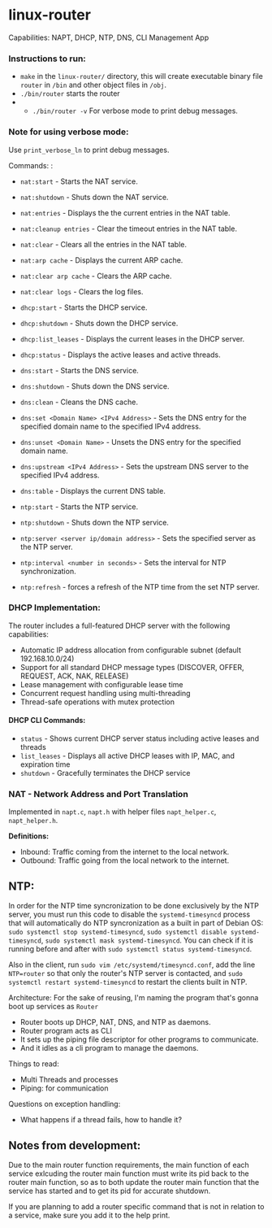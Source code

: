 # linux-router

Capabilities: NAPT, DHCP, NTP, DNS, CLI Management App

### Instructions to run:
- `make` in the `linux-router/` directory, this will create executable binary file `router` in `/bin` and other object files in `/obj`.
- `./bin/router` starts the router
- - `./bin/router -v` For verbose mode to print debug messages.
 
### Note for using verbose mode: 
Use `print_verbose_ln` to print debug messages.

Commands:
<service name>:<command>
- `nat:start` - Starts the NAT service.
- `nat:shutdown` - Shuts down the NAT service.
- `nat:entries` - Displays the the current entries in the NAT table.
- `nat:cleanup entries` - Clear the timeout entries in the NAT table.
- `nat:clear` - Clears all the entries in the NAT table.
- `nat:arp cache` - Displays the current ARP cache.
- `nat:clear arp cache` - Clears the ARP cache.
- `nat:clear logs` - Clears the log files.

- `dhcp:start` - Starts the DHCP service.
- `dhcp:shutdown` - Shuts down the DHCP service.
- `dhcp:list_leases` - Displays the current leases in the DHCP server.
- `dhcp:status` - Displays the active leases and active threads.

- `dns:start` - Starts the DNS service.
- `dns:shutdown` - Shuts down the DNS service.
- `dns:clean` - Cleans the DNS cache.
- `dns:set <Domain Name> <IPv4 Address>` - Sets the DNS entry for the specified domain name to the specified IPv4 address.
- `dns:unset <Domain Name>` - Unsets the DNS entry for the specified domain name.
- `dns:upstream <IPv4 Address>` - Sets the upstream DNS server to the specified IPv4 address.
- `dns:table` - Displays the current DNS table.

- `ntp:start` - Starts the NTP service.
- `ntp:shutdown` - Shuts down the NTP service.
- `ntp:server <server ip/domain address>` - Sets the specified server as the NTP server.
- `ntp:interval <number in seconds>` - Sets the interval for NTP synchronization.
- `ntp:refresh` - forces a refresh of the NTP time from the set NTP server.

### DHCP Implementation:
The router includes a full-featured DHCP server with the following capabilities:
- Automatic IP address allocation from configurable subnet (default 192.168.10.0/24)
- Support for all standard DHCP message types (DISCOVER, OFFER, REQUEST, ACK, NAK, RELEASE)
- Lease management with configurable lease time
- Concurrent request handling using multi-threading
- Thread-safe operations with mutex protection

#### DHCP CLI Commands:
- `status` - Shows current DHCP server status including active leases and threads
- `list_leases` - Displays all active DHCP leases with IP, MAC, and expiration time
- `shutdown` - Gracefully terminates the DHCP service

### NAT - Network Address and Port Translation

Implemented in `napt.c`, `napt.h` with helper files `napt_helper.c`, `napt_helper.h`.

**Definitions:**
- Inbound: Traffic coming from the internet to the local network.
- Outbound: Traffic going from the local network to the internet.

## NTP:
In order for the NTP time syncronization to be done exclusively by the NTP server, you must run this code to disable the `systemd-timesyncd` process that will automatically do NTP syncronization as a built in part of Debian OS: `sudo systemctl stop systemd-timesyncd`, `sudo systemctl disable systemd-timesyncd`, `sudo systemctl mask systemd-timesyncd`. You can check if it is running before and after with `sudo systemctl status systemd-timesyncd`.

Also in the client, run `sudo vim /etc/systemd/timesyncd.conf`, add the line `NTP=router` so that only the router's NTP server is contacted, and `sudo systemctl restart systemd-timesyncd` to restart the clients built in NTP.


Architecture:
For the sake of reusing, I'm naming the program that's gonna boot up services as `Router` 

- Router boots up DHCP, NAT, DNS, and NTP as daemons.
- Router program acts as CLI
- It sets up the piping file descriptor for other programs to communicate.
- And it idles as a cli program to manage the daemons.

Things to read:
- Multi Threads and processes 
- Piping: for communication

Questions on exception handling:
- What happens if a thread fails, how to handle it?

## Notes from development:
Due to the main router function requirements, the main function of each service exlcuding the router main function must write its pid back to the router main function, so as to both update the router main function that the service has started and to get its pid for accurate shutdown.

If you are planning to add a router specific command that is not in relation to a service, make sure you add it to the help print.
